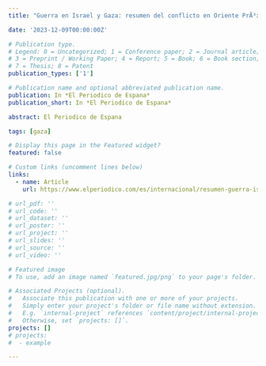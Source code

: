 ```yaml
---
title: "Guerra en Israel y Gaza: resumen del conflicto en Oriente PrÃ³ximo"

date: '2023-12-09T00:00:00Z'

# Publication type.
# Legend: 0 = Uncategorized; 1 = Conference paper; 2 = Journal article;
# 3 = Preprint / Working Paper; 4 = Report; 5 = Book; 6 = Book section;
# 7 = Thesis; 8 = Patent
publication_types: ['1']

# Publication name and optional abbreviated publication name.
publication: In *El Periodico de Espana*
publication_short: In *El Periodico de Espana*

abstract: El Periodico de Espana

tags: [gaza]

# Display this page in the Featured widget?
featured: false

# Custom links (uncomment lines below)
links:
  - name: Article
    url: https://www.elperiodico.com/es/internacional/resumen-guerra-israel-gaza-hamas-sh/index.html

# url_pdf: ''
# url_code: ''
# url_dataset: ''
# url_poster: ''
# url_project: ''
# url_slides: ''
# url_source: ''
# url_video: ''

# Featured image
# To use, add an image named `featured.jpg/png` to your page's folder.

# Associated Projects (optional).
#   Associate this publication with one or more of your projects.
#   Simply enter your project's folder or file name without extension.
#   E.g. `internal-project` references `content/project/internal-project/index.md`.
#   Otherwise, set `projects: []`.
projects: []
# projects:
#  - example

---
```

